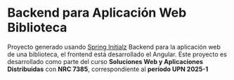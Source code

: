 # Backend para Aplicación Web Biblioteca

Proyecto generado usando [Spring Initialz](https://start.spring.io/) 
Backend para la aplicación web de una biblioteca, el frontend está desarrollado el Angular.
Este proyecto es desarrollado como parte del curso <b>Soluciones Web y Aplicaciones Distribuidas</b> con <b>NRC 7385</b>, correspondiente al <b>período UPN 2025-1<b>
